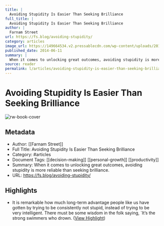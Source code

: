 ```yaml
---
title: |
  Avoiding Stupidity Is Easier Than Seeking Brilliance
full_title: |
  Avoiding Stupidity Is Easier Than Seeking Brilliance
author: |
  Farnam Street
url: https://fs.blog/avoiding-stupidity/
category: articles
image_url: https://149664534.v2.pressablecdn.com/wp-content/uploads/2014/06/Avoiding-Stupidity.png
published_date: 2014-06-11
summary: |
  When it comes to unlocking great outcomes, avoiding stupidity is more reliable than seeking brilliance.
source: reader
permalink: l/articles/avoiding-stupidity-is-easier-than-seeking-brilliance
---
```

# Avoiding Stupidity Is Easier Than Seeking Brilliance

![rw-book-cover](https://149664534.v2.pressablecdn.com/wp-content/uploads/2014/06/Avoiding-Stupidity.png)

## Metadata
- Author: [[Farnam Street]]
- Full Title: Avoiding Stupidity Is Easier Than Seeking Brilliance
- Category: #articles
- Document Tags: [[decision-making]] [[personal-growth]] [[productivity]] 
- Summary: When it comes to unlocking great outcomes, avoiding stupidity is more reliable than seeking brilliance.
- URL: https://fs.blog/avoiding-stupidity/

## Highlights
- It is remarkable how much long-term advantage people like us have gotten by trying to be consistently not stupid, instead of trying to be very intelligent. There must be some wisdom in the folk saying, `It’s the strong swimmers who drown. ([View Highlight](https://read.readwise.io/read/01hj9tb5snn7vf0v3fyzj3vzge))


